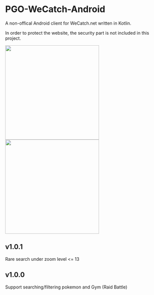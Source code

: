 # PGO-WeCatch-Android

A non-offical Android client for WeCatch.net written in Kotlin.

In order to protect the website, the security part is not included in this project.

<img src="https://raw.githubusercontent.com/kaiyan910/PGO-WeCatch-Android/master/screenshot_1.png" width="300"> <img src="https://raw.githubusercontent.com/kaiyan910/PGO-WeCatch-Android/master/screenshot_2.png" width="300">

## v1.0.1

Rare search under zoom level <= 13

## v1.0.0

Support searching/filtering pokemon and Gym (Raid Battle)

